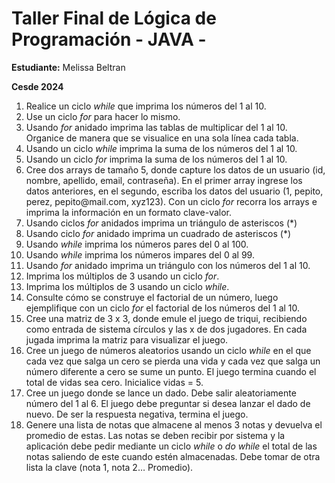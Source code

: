 <!DOCTYPE html>
<html lang="es">
<head>
<meta charset="UTF-8">
<meta name="viewport" content="width=device-width, initial-scale=1.0">
</head>
<body>

<h1>Taller Final de Lógica de Programación - JAVA -</h1>
<p><strong>Estudiante:</strong> Melissa Beltran</p>
<p><strong>Cesde 2024 </strong> </p>

<ol>
  <li>Realice un ciclo <em>while</em> que imprima los números del 1 al 10.</li>
  <li>Use un ciclo <em>for</em> para hacer lo mismo.</li>
  <li>Usando <em>for</em> anidado imprima las tablas de multiplicar del 1 al 10. Organice de manera que se visualice en una sola línea cada tabla.</li>
  <li>Usando un ciclo <em>while</em> imprima la suma de los números del 1 al 10.</li>
  <li>Usando un ciclo <em>for</em> imprima la suma de los números del 1 al 10.</li>
  <li>Cree dos arrays de tamaño 5, donde capture los datos de un usuario (id, nombre, apellido, email, contraseña). En el primer array ingrese los datos anteriores, en el segundo, escriba los datos del usuario (1, pepito, perez, pepito@mail.com, xyz123). Con un ciclo <em>for</em> recorra los arrays e imprima la información en un formato clave-valor.</li>
  <li>Usando ciclos <em>for</em> anidados imprima un triángulo de asteriscos (*)</li>
  <li>Usando ciclo <em>for</em> anidado imprima un cuadrado de asteriscos (*)</li>
  <li>Usando <em>while</em> imprima los números pares del 0 al 100.</li>
  <li>Usando <em>while</em> imprima los números impares del 0 al 99.</li>
  <li>Usando <em>for</em> anidado imprima un triángulo con los números del 1 al 10.</li>
  <li>Imprima los múltiplos de 3 usando un ciclo <em>for</em>.</li>
  <li>Imprima los múltiplos de 3 usando un ciclo <em>while</em>.</li>
  <li>Consulte cómo se construye el factorial de un número, luego ejemplifique con un ciclo <em>for</em> el factorial de los números del 1 al 10.</li>
  <li>Cree una matriz de 3 x 3, donde emule el juego de triqui, recibiendo como entrada de sistema círculos y las x de dos jugadores. En cada jugada imprima la matriz para visualizar el juego.</li>
  <li>Cree un juego de números aleatorios usando un ciclo <em>while</em> en el que cada vez que salga un cero se pierda una vida y cada vez que salga un número diferente a cero se sume un punto. El juego termina cuando el total de vidas sea cero. Inicialice vidas = 5.</li>
  <li>Cree un juego donde se lance un dado. Debe salir aleatoriamente número del 1 al 6. El juego debe preguntar si desea lanzar el dado de nuevo. De ser la respuesta negativa, termina el juego.</li>
  <li>Genere una lista de notas que almacene al menos 3 notas y devuelva el promedio de estas. Las notas se deben recibir por sistema y la aplicación debe pedir mediante un ciclo <em>while</em> o <em>do while</em> el total de las notas saliendo de este cuando estén almacenadas. Debe tomar de otra lista la clave (nota 1, nota 2… Promedio).</li>
</ol>

</body>
</html>
